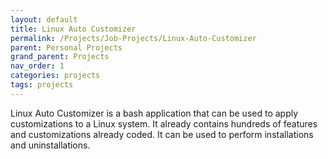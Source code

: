 ```yaml
---
layout: default
title: Linux Auto Customizer
permalink: /Projects/Job-Projects/Linux-Auto-Customizer
parent: Personal Projects
grand_parent: Projects
nav_order: 1
categories: projects
tags: projects
---
```


Linux Auto Customizer is a bash application that can be used to apply customizations to a Linux system. It already 
contains hundreds of features and customizations already coded. It can be used to perform installations and 
uninstallations.